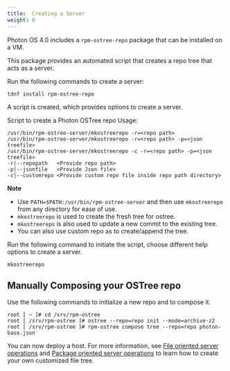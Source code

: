 ```yaml
---
title:  Creating a Server
weight: 6
---
```


Photon OS 4.0 includes a `rpm-ostree-repo` package that can be installed on a VM.

This package provides an automated script that creates a repo tree that acts as a server.

Run the following commands to create a server:

```console
tdnf install rpm-ostree-repo
```

A script is created, which provides options to create a server.
<p>Script to create a Photon OSTree repo
Usage: 

```console
/usr/bin/rpm-ostree-server/mkostreerepo -r=<repo path> 
/usr/bin/rpm-ostree-server/mkostreerepo -r=<repo path> -p=<json treefile>
/usr/bin/rpm-ostree-server/mkostreerepo -c -r=<repo path> -p=<json treefile>
-r|--repopath   <Provide repo path> 
-p|--jsonfile   <Provide Json file> 
-c|--customrepo <Provide custom repo file inside repo path directory>
```
**Note**

- Use `PATH=$PATH:/usr/bin/rpm-ostree-server` and then use `mkostreerepo` from any directory for ease of use.
- `mkostreerepo` is used to create the fresh tree for ostree.
- `mkostreerepo` is also used to update a new commit to the existing tree.
- You can also use custom repo as to create/append the tree.




Run the following command to initiate the script, choose different help options to create a server.


```console
mkostreerepo
```

## Manually Composing your OSTree repo  

Use the following commands to initialize a new repo and to compose it.

```console
root [ ~ ]# cd /srv/rpm-ostree
root [ /srv/rpm-ostree ]# ostree --repo=repo init --mode=archive-z2
root [ /srv/rpm-ostree ]# rpm-ostree compose tree --repo=repo photon-base.json
```

You can now deploy a host. For more information, see [File oriented server operations](/docs/administration-guide/photon-rpm-ostree/file-oriented-server-operations) and [Package oriented server operations](/docs/administration-guide/photon-rpm-ostree/package-oriented-server-operations/) to learn how to create your own customized file tree.
